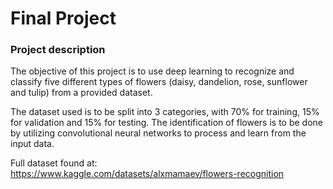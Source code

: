 # Final Project

### Project description

The objective of this project is to use deep learning to recognize and classify five different types of flowers (daisy, dandelion, rose, sunflower and tulip) from a provided dataset.

The dataset used is to be split into 3 categories, with 70% for training, 15% for validation and 15% for testing. The identification of flowers is to
be done by utilizing convolutional neural networks to process and learn from the input data.

Full dataset found at: https://www.kaggle.com/datasets/alxmamaev/flowers-recognition
